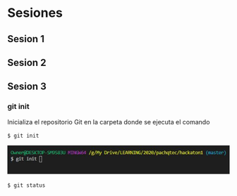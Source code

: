 # Sesiones

## Sesion 1 


## Sesion 2 


## Sesion 3

### git init

Inicializa el repositorio Git en la carpeta donde se ejecuta el comando

```sh
$ git init
```
<p align="center">
  <img src="./img/gitinit.jpg" alt="git init" width="738">
</p>

```sh
$ git status
```

